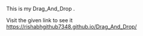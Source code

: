 This is my Drag_And_Drop  .

Visit the given link to see it  https://rishabhgithub7348.github.io/Drag_And_Drop/
